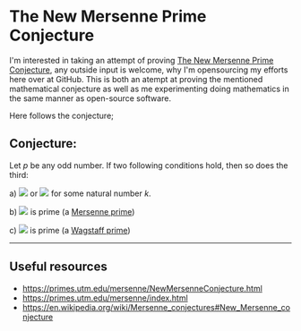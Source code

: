 # The New Mersenne Prime Conjecture
I'm interested in taking an attempt of proving [The New Mersenne Prime Conjecture](https://en.wikipedia.org/wiki/Mersenne_conjectures#New_Mersenne_conjecture), any outside input is welcome, why I'm opensourcing my efforts here over at GitHub. This is both an atempt at proving the mentioned mathematical conjecture as well as me experimenting doing mathematics in the same manner as open-source software.

Here follows the conjecture;

## Conjecture:
Let *p* be any odd number. If two following conditions hold, then so does the third:

a) <img src="https://render.githubusercontent.com/render/math?math=\bbox[white]{p=2^k\pm 1}"> or 
<img src="https://render.githubusercontent.com/render/math?math=\bbox[white]{p=4^k\pm 3}"> for some natural number *k*.

b) <img src="https://render.githubusercontent.com/render/math?math=\bbox[white]{2^p - 1}"> is prime (a [Mersenne prime](https://en.wikipedia.org/wiki/Mersenne_prime))

c) <img src="https://render.githubusercontent.com/render/math?math=\bbox[white]{(2^p+1)/3}"> is prime (a [Wagstaff prime](https://en.wikipedia.org/wiki/Wagstaff_prime))

---

## Useful resources
- https://primes.utm.edu/mersenne/NewMersenneConjecture.html
- https://primes.utm.edu/mersenne/index.html
- https://en.wikipedia.org/wiki/Mersenne_conjectures#New_Mersenne_conjecture
